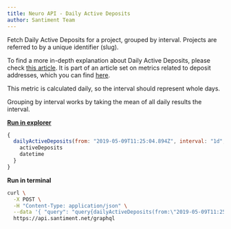 ```yaml
---
title: Neuro API - Daily Active Deposits
author: Santiment Team
---
```


Fetch Daily Active Deposits for a project, grouped by interval. Projects
are referred to by a unique identifier (slug).

To find a more in-depth explanation about Daily Active Deposits, please
check [this
article](/sangraphs/metrics/daily-active-deposits).
It is part of an article set on metrics related to deposit addresses,
which you can find
[here](/sangraphs/metrics/deposit-addresses).

This metric is calculated daily, so the interval should represent whole
days.

Grouping by interval works by taking the mean of all daily results the
interval.

[**Run in
explorer**](https://api.santiment.net/graphiql?query=%7B%0A%20%20dailyActiveDeposits(from%3A%20%222019-05-09T11%3A25%3A04.894Z%22%2C%20interval%3A%20%221d%22%2C%20slug%3A%20%22maker%22%2C%20to%3A%20%222019-06-23T11%3A25%3A04.894Z%22)%20%7B%0A%20%20%20%20activeDeposits%0A%20%20%20%20datetime%0A%20%20%7D%0A%7D%0A&variables=)

```js
{
  dailyActiveDeposits(from: "2019-05-09T11:25:04.894Z", interval: "1d", slug: "maker", to: "2019-06-23T11:25:04.894Z") {
    activeDeposits
    datetime
  }
}
```

**Run in terminal**

```sh
curl \
  -X POST \
  -H "Content-Type: application/json" \
  --data '{ "query": "query{dailyActiveDeposits(from:\"2019-05-09T11:25:04.894Z\",interval:\"1d\",slug:\"maker\",to:\"2019-06-23T11:25:04.894Z\"){activeDeposits,datetime}}" }' \
  https://api.santiment.net/graphql
```
